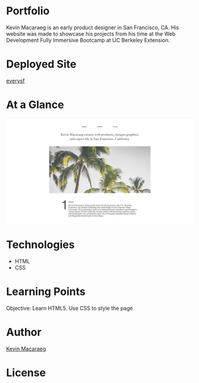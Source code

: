 # Portfolio
Kevin Macaraeg is an early product designer in San Francisco, CA. His website was made to showcase his projects from his time at the Web Development Fully Immersive Bootcamp at UC Berkeley Extension.
# Deployed Site
[everysf](https://everysf.github.io/basic-portolio/)
# At a Glance
![wireframe](wireframe1.png)
# Technologies
- HTML
- CSS
# Learning Points
Objective: Learn HTML5. Use CSS to style the page
# Author
[Kevin Macaraeg](https://everysf.github.io/basic-portolio/)
# License